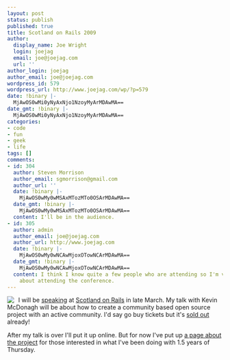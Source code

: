 ```yaml
---
layout: post
status: publish
published: true
title: Scotland on Rails 2009
author:
  display_name: Joe Wright
  login: joejag
  email: joe@joejag.com
  url: ''
author_login: joejag
author_email: joe@joejag.com
wordpress_id: 579
wordpress_url: http://www.joejag.com/wp/?p=579
date: !binary |-
  MjAwOS0wMi0yNyAxNjo1NzoyMyArMDAwMA==
date_gmt: !binary |-
  MjAwOS0wMi0yNyAxNjo1NzoyMyArMDAwMA==
categories:
- code
- fun
- geek
- life
tags: []
comments:
- id: 304
  author: Steven Morrison
  author_email: sgmorrison@gmail.com
  author_url: ''
  date: !binary |-
    MjAwOS0wMy0wMSAxMTozMTo0OSArMDAwMA==
  date_gmt: !binary |-
    MjAwOS0wMy0wMSAxMTozMTo0OSArMDAwMA==
  content: I'll be in the audience.
- id: 305
  author: admin
  author_email: joe@joejag.com
  author_url: http://www.joejag.com
  date: !binary |-
    MjAwOS0wMy0wNCAwMjoxOTowNCArMDAwMA==
  date_gmt: !binary |-
    MjAwOS0wMy0wNCAwMjoxOTowNCArMDAwMA==
  content: I think I know quite a few people who are attending so I'm very excited
    about attending the conference.
---
```

<p><img style="float: left; padding-right: 10px;" src="http://www.joejag.com/i/posts/scotlandonrails2009.png" />I will be <a href="http://scotlandonrails.com/schedule/27-march/glasgow-green-map-as-a-community-project/">speaking</a> at <a href="http://scotlandonrails.com/">Scotland on Rails</a> in late March.  My talk with Kevin McDonagh will be about how to create a community based open source project with an active community.  I'd say go buy tickets but it's <a href="http://www.bash.org/?197845">sold out</a> already!</p>
<p>After my talk is over I'll put it up online.  But for now I've put up <a href="http://www.joejag.com/wp/?page_id=91">a page about the project</a> for those interested in what I've been doing with 1.5 years of Thursday.</p>
